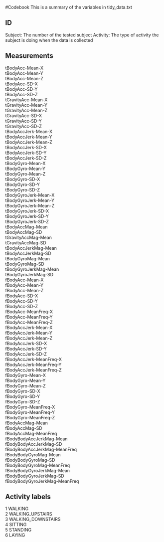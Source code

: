 #Codebook
This is a summary of the variables in tidy_data.txt

## ID
Subject: The number of the tested subject
Activity: The type of activity the subject is doing when the data is collected

## Measurements
tBodyAcc-Mean-X  
tBodyAcc-Mean-Y  
tBodyAcc-Mean-Z  
tBodyAcc-SD-X  
tBodyAcc-SD-Y  
tBodyAcc-SD-Z  
tGravityAcc-Mean-X  
tGravityAcc-Mean-Y  
tGravityAcc-Mean-Z  
tGravityAcc-SD-X  
tGravityAcc-SD-Y  
tGravityAcc-SD-Z  
tBodyAccJerk-Mean-X  
tBodyAccJerk-Mean-Y  
tBodyAccJerk-Mean-Z  
tBodyAccJerk-SD-X  
tBodyAccJerk-SD-Y  
tBodyAccJerk-SD-Z  
tBodyGyro-Mean-X  
tBodyGyro-Mean-Y  
tBodyGyro-Mean-Z  
tBodyGyro-SD-X  
tBodyGyro-SD-Y  
tBodyGyro-SD-Z  
tBodyGyroJerk-Mean-X  
tBodyGyroJerk-Mean-Y  
tBodyGyroJerk-Mean-Z  
tBodyGyroJerk-SD-X  
tBodyGyroJerk-SD-Y  
tBodyGyroJerk-SD-Z  
tBodyAccMag-Mean  
tBodyAccMag-SD  
tGravityAccMag-Mean  
tGravityAccMag-SD  
tBodyAccJerkMag-Mean  
tBodyAccJerkMag-SD  
tBodyGyroMag-Mean  
tBodyGyroMag-SD  
tBodyGyroJerkMag-Mean  
tBodyGyroJerkMag-SD  
fBodyAcc-Mean-X  
fBodyAcc-Mean-Y  
fBodyAcc-Mean-Z  
fBodyAcc-SD-X  
fBodyAcc-SD-Y  
fBodyAcc-SD-Z  
fBodyAcc-MeanFreq-X  
fBodyAcc-MeanFreq-Y  
fBodyAcc-MeanFreq-Z  
fBodyAccJerk-Mean-X  
fBodyAccJerk-Mean-Y  
fBodyAccJerk-Mean-Z  
fBodyAccJerk-SD-X  
fBodyAccJerk-SD-Y  
fBodyAccJerk-SD-Z  
fBodyAccJerk-MeanFreq-X  
fBodyAccJerk-MeanFreq-Y  
fBodyAccJerk-MeanFreq-Z  
fBodyGyro-Mean-X  
fBodyGyro-Mean-Y  
fBodyGyro-Mean-Z  
fBodyGyro-SD-X  
fBodyGyro-SD-Y  
fBodyGyro-SD-Z  
fBodyGyro-MeanFreq-X  
fBodyGyro-MeanFreq-Y  
fBodyGyro-MeanFreq-Z  
fBodyAccMag-Mean  
fBodyAccMag-SD  
fBodyAccMag-MeanFreq  
fBodyBodyAccJerkMag-Mean  
fBodyBodyAccJerkMag-SD  
fBodyBodyAccJerkMag-MeanFreq  
fBodyBodyGyroMag-Mean  
fBodyBodyGyroMag-SD  
fBodyBodyGyroMag-MeanFreq  
fBodyBodyGyroJerkMag-Mean  
fBodyBodyGyroJerkMag-SD  
fBodyBodyGyroJerkMag-MeanFreq  

## Activity labels
1  WALKING  
2  WALKING_UPSTAIRS  
3  WALKING_DOWNSTAIRS  
4  SITTING  
5  STANDING  
6  LAYING  
